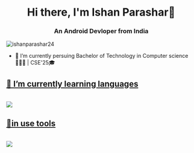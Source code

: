 
 <h1 align="center">Hi there, I'm Ishan Parashar👋</h1>
 <h3 align="center">An Android Devloper from India</h3>
<!-- this is profile view count -->
<p align="left"> <img src="https://komarev.com/ghpvc/?username=ishanparashar24&label=Profile%20views&color=0e75b6&style=flat" alt="ishanparashar24" /> </p>

- 🔭 I’m currently persuing Bachelor of Technology in Computer science 👨🏻‍💻 | CSE'25🎓

<div></div>
  <p align="center">
  <a href="https://skillicons.dev">
    <h2>🌱 I’m currently learning languages </h2> <br>
    <img src="https://skillicons.dev/icons?i=kotlin,java,dart,py,mysql&perline=4" />
    <h2>🌱in use tools </h2> <br>
    <img src="https://skillicons.dev/icons?i=git,github,figma,androidstudio,flutter,sqlite,firebase,vscode&perline=4" />
  </a>
</p>

 
<!--
- 👯 I’m looking to collaborate on ...
- 🤔 I’m looking for help with ...
- 💬 Ask me about ...
- 📫 How to reach me: ...
- 😄 Pronouns: ...
- ⚡ Fun fact: **i like poetry ✌🏻**
-->

